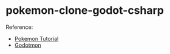 # pokemon-clone-godot-csharp

Reference: 
* [Pokemon Tutorial](https://github.com/joeythelantern/pokemon-godot-csharp)
* [Godotmon](https://github.com/Maruno17/godotmon-project)